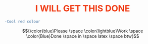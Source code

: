 <h1 style="color:#f03c15;" align=center>I WILL GET THIS DONE</h1>

```diff
-Cool red colour
```
$${\color{blue}Please \space \color{lightblue}Work \space \color{Blue}Done \space in \space latex \space btw}$$
